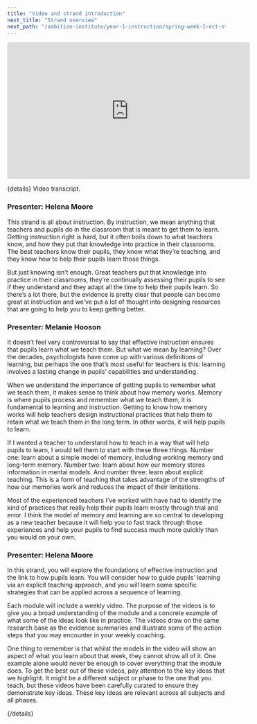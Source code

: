 ```yaml
---
title: "Video and strand introduction"
next_title: "Strand overview"
next_path: "/ambition-institute/year-1-instruction/spring-week-1-ect-strand-overview"
---
```


<iframe width="560" height="315" src="https://www.youtube.com/embed/Eoh_U0BKvBU" title="I1 - YouTube" frameborder="0" allow="accelerometer; autoplay; clipboard-write; encrypted-media; gyroscope; picture-in-picture; web-share" allowfullscreen></iframe>

{details}
Video transcript.

### Presenter: Helena Moore

This strand is all about instruction. By instruction, we mean anything that teachers
and pupils do in the classroom that is meant to get them to learn. Getting instruction
right is hard, but it often boils down to what teachers know, and how they put that
knowledge into practice in their classrooms. The best teachers know their pupils,
they know what they’re teaching, and they know how to help their pupils learn those
things.

But just knowing isn’t enough. Great teachers put that knowledge into practice in their classrooms, they’re continually assessing their pupils to see if they understand and they adapt all the time to help their pupils learn. So there’s a lot there, but the evidence is pretty clear that people can become great at instruction and we’ve put a lot of thought into designing resources that are going to help you to keep getting better.

### Presenter: Melanie Hooson

It doesn’t feel very controversial to say that effective instruction ensures that
pupils learn what we teach them. But what we mean by learning? Over the decades,
psychologists have come up with various definitions of learning, but perhaps the
one that’s most useful for teachers is this: learning involves a lasting change in
pupils’ capabilities and understanding.

When we understand the importance of getting pupils to remember what we teach them, it makes sense to think about how memory works. Memory is where pupils process and remember what we teach them, it is fundamental to learning and instruction. Getting to know how memory works will help teachers design instructional practices that help them to retain what we teach them in the long term. In other words, it will help pupils to learn.

If I wanted a teacher to understand how to teach in a way that will help pupils to learn, I would tell them to start with these three things. Number one: learn about a simple model of memory, including working memory and long-term memory. Number two: learn about how our memory stores information in mental models. And number three: learn about explicit teaching. This is a form of teaching that takes advantage of the strengths of how our memories work and reduces the impact of their limitations.

Most of the experienced teachers I’ve worked with have had to identify the kind of practices that really help their pupils learn mostly through trial and error. I think the model of memory and learning are so central to developing as a new teacher because it will help you to fast track through those experiences and help your pupils to find success much more quickly than you would on your own.

### Presenter: Helena Moore

In this strand, you will explore the foundations of effective instruction and the
link to how pupils learn. You will consider how to guide pupils’ learning via an
explicit teaching approach, and you will learn some specific strategies that can
be applied across a sequence of learning.

Each module will include a weekly video. The purpose of the videos is to give you a broad understanding of the module and a concrete example of what some of the ideas look like in practice. The videos draw on the same research base as the evidence summaries and illustrate some of the action steps that you may encounter in your weekly coaching.

One thing to remember is that whilst the models in the video will show an aspect of what you learn about that week, they cannot show all of it. One example alone would never be enough to cover everything that the module does. To get the best out of these videos, pay attention to the key ideas that we highlight. It might be a different subject or phase to the one that you teach, but these videos have been carefully curated to ensure they demonstrate key ideas. These key ideas are relevant across all subjects and all phases.

{/details}
